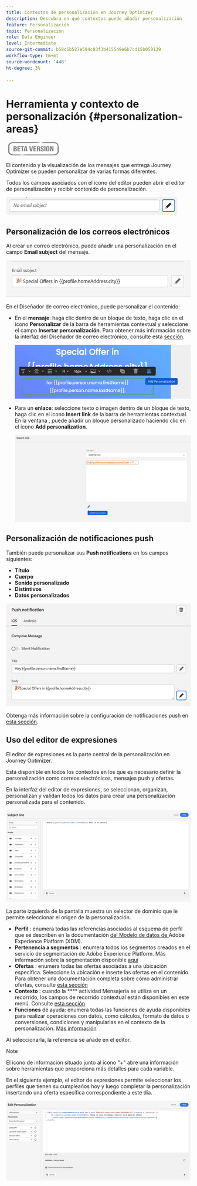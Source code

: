 ```yaml
---
title: Contextos de personalización en Journey Optimizer
description: Descubra en qué contextos puede añadir personalización
feature: Personalización
topic: Personalización
role: Data Engineer
level: Intermediate
source-git-commit: b58c5b527e594c03f3b415549e6b7cd15b050139
workflow-type: tm+mt
source-wordcount: '448'
ht-degree: 3%

---
```


# Herramienta y contexto de personalización {#personalization-areas}

![](../assets/do-not-localize/badge.png)

El contenido y la visualización de los mensajes que entrega Journey Optimizer se pueden personalizar de varias formas diferentes.

Todos los campos asociados con el icono del editor pueden abrir el editor de personalización y recibir contenido de personalización.

![](assets/perso_icon.png)

## Personalización de los correos electrónicos

Al crear un correo electrónico, puede añadir una personalización en el campo **Email subject** del mensaje.

![](assets/perso_subject.png)

En el Diseñador de correo electrónico, puede personalizar el contenido:

* En el **mensaje**: haga clic dentro de un bloque de texto, haga clic en el icono **Personalizar** de la barra de herramientas contextual y seleccione el campo **Insertar personalización**. Para obtener más información sobre la interfaz del Diseñador de correo electrónico, consulte esta [sección](../design-emails.md).

   ![](assets/perso_insert.png)

* Para un **enlace**: seleccione texto o imagen dentro de un bloque de texto, haga clic en el icono **Insert link** de la barra de herramientas contextual. En la ventana , puede añadir un bloque personalizado haciendo clic en el icono **Add personalization**.

   ![](assets/perso_link.png)

## Personalización de notificaciones push

También puede personalizar sus **Push notifications** en los campos siguientes:

* **Título**
* **Cuerpo**
* **Sonido personalizado**
* **Distintivos**
* **Datos personalizados**

![](assets/perso_push.png)

Obtenga más información sobre la configuración de notificaciones push en [esta sección](../create-push.md).

## Uso del editor de expresiones

El editor de expresiones es la parte central de la personalización en Journey Optimizer.

Está disponible en todos los contextos en los que es necesario definir la personalización como correos electrónicos, mensajes push y ofertas.

En la interfaz del editor de expresiones, se seleccionan, organizan, personalizan y validan todos los datos para crear una personalización personalizada para el contenido.

![](assets/perso_ee1.png)

La parte izquierda de la pantalla muestra un selector de dominio que le permite seleccionar el origen de la personalización.

* **Perfil** : enumera todas las referencias asociadas al esquema de perfil que se describen en la documentación [ del Modelo de datos de ](https://experienceleague.adobe.com/docs/experience-platform/xdm/home.html?lang=es)Adobe Experience Platform (XDM).
* **Pertenencia a segmentos** : enumera todos los segmentos creados en el servicio de segmentación de Adobe Experience Platform. Más información sobre la segmentación disponible [aquí](https://experienceleague.adobe.com/docs/experience-platform/segmentation/home.html?lang=en)
* **Ofertas** : enumera todas las ofertas asociadas a una ubicación específica. Seleccione la ubicación e inserte las ofertas en el contenido. Para obtener una documentación completa sobre cómo administrar ofertas, consulte [esta sección](../deliver-personalized-offers.md)
* **Contexto** : cuando la  **** actividad Mensajería se utiliza en un recorrido, los campos de recorrido contextual están disponibles en este menú. Consulte [esta sección](personalization-use-case.md)
* **Funciones**  de ayuda: enumera todas las funciones de ayuda disponibles para realizar operaciones con datos, como cálculos, formato de datos o conversiones, condiciones y manipularlas en el contexto de la personalización. [Más información](functions/functions.md)



Al seleccionarla, la referencia se añade en el editor.

>[!NOTE]
>
>El icono de información situado junto al icono &quot;+&quot; abre una información sobre herramientas que proporciona más detalles para cada variable.

En el siguiente ejemplo, el editor de expresiones permite seleccionar los perfiles que tienen su cumpleaños hoy y luego completar la personalización insertando una oferta específica correspondiente a este día.

![](assets/perso_ee2.png)




